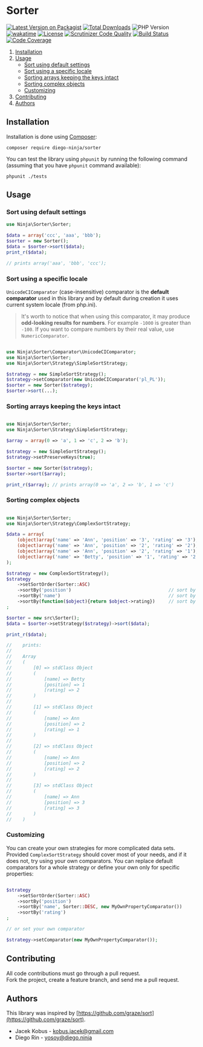 # Sorter

[![Latest Version on Packagist](https://img.shields.io/packagist/v/diego-ninja/sorter.svg?style=flat)](https://packagist.org/packages/diego-ninja/sorter)
[![Total Downloads](https://img.shields.io/packagist/dt/diego-ninja/sorter.svg?style=flat&color=blue)](https://packagist.org/packages/diego-ninja/sorter)
![PHP Version](https://img.shields.io/packagist/php-v/diego-ninja/sorter.svg?style=flat)
[![wakatime](https://wakatime.com/badge/user/bd65f055-c9f3-4f73-92aa-3c9810f70cc3/project/faea46b2-0902-4284-ab88-d971fe3b3390.svg)](https://wakatime.com/badge/user/bd65f055-c9f3-4f73-92aa-3c9810f70cc3/project/faea46b2-0902-4284-ab88-d971fe3b3390)
[![License](https://poser.pugx.org/diego-ninja/sorter/license.svg)](https://packagist.org/packages/diego-ninja/sorter)
[![Scrutinizer Code Quality](https://scrutinizer-ci.com/g/diego-ninja/sorter/badges/quality-score.png?b=main)](https://scrutinizer-ci.com/g/diego-ninja/sorter/?branch=main)
[![Build Status](https://scrutinizer-ci.com/g/diego-ninja/sorter/badges/build.png?b=main)](https://scrutinizer-ci.com/g/diego-ninja/sorter/build-status/main)
[![Code Coverage](https://scrutinizer-ci.com/g/diego-ninja/sorter/badges/coverage.png?b=main)](https://scrutinizer-ci.com/g/diego-ninja/sorter/?branch=main)

1. [Installation](#installation)
2. [Usage](#usage)
    - [Sort using default settings](#sort-using-default-settings)
    - [Sort using a specific locale](#sort-using-a-specific-locale)
    - [Sorting arrays keeping the keys intact](#sorting-arrays-keeping-the-keys-intact)
    - [Sorting complex objects](#sorting-complex-objects)
    - [Customizing](#customizing)
3. [Contributing](#contributing)
4. [Authors](#authors)

## Installation

Installation is done using [Composer](https://getcomposer.org/):

    composer require diego-ninja/sorter

You can test the library using `phpunit` by running the following command (assuming that you have `phpunit` command available):

    phpunit ./tests


## Usage

### Sort using default settings

```php
use Ninja\Sorter\Sorter;

$data = array('ccc', 'aaa', 'bbb');
$sorter = new Sorter();
$data = $sorter->sort($data);
print_r($data); 

// prints array('aaa', 'bbb', 'ccc');
```
### Sort using a specific locale

`UnicodeCIComparator` (case-insensitive) comparator is the **default comparator** used in this library and by default during creation it uses current system locale (from php.ini).

> It's worth to notice that when using this comparator, it may produce **odd-looking results for numbers**. For example `-1000` is greater than `-100`.
> If you want to compare numbers by their real value, use `NumericComparator`.

```php

use Ninja\Sorter\Comparator\UnicodeCIComparator;
use Ninja\Sorter\Sorter;
use Ninja\Sorter\Strategy\SimpleSortStrategy;

$strategy = new SimpleSortStrategy();
$strategy->setComparator(new UnicodeCIComparator('pl_PL'));
$sorter = new Sorter($strategy);
$sorter->sort(...);

```

### Sorting arrays keeping the keys intact

```php

use Ninja\Sorter\Sorter;
use Ninja\Sorter\Strategy\SimpleSortStrategy;

$array = array(0 => 'a', 1 => 'c', 2 => 'b');

$strategy = new SimpleSortStrategy();
$strategy->setPreserveKeys(true);

$sorter = new Sorter($strategy);
$sorter->sort($array);

print_r($array); // prints array(0 => 'a', 2 => 'b', 1 => 'c')
```

### Sorting complex objects

```php

use Ninja\Sorter\Sorter;
use Ninja\Sorter\Strategy\ComplexSortStrategy;

$data = array(
    (object)array('name' => 'Ann', 'position' => '3', 'rating' => '3'),
    (object)array('name' => 'Ann', 'position' => '2', 'rating' => '2'),
    (object)array('name' => 'Ann', 'position' => '2', 'rating' => '1'),
    (object)array('name' => 'Betty', 'position' => '1', 'rating' => '2'),
);

$strategy = new ComplexSortStrategy();
$strategy
    ->setSortOrder(Sorter::ASC)
    ->sortBy('position')                                    // sort by position
    ->sortBy('name')                                        // sort by name if position is equal
    ->sortBy(function($object){return $object->rating})     // sort by rating if name is equal
;

$sorter = new src\Sorter();
$data = $sorter->setStrategy($strategy)->sort($data);

print_r($data);

//    prints:
//
//    Array
//    (
//        [0] => stdClass Object
//        (
//            [name] => Betty
//            [position] => 1
//            [rating] => 2
//        )
//
//        [1] => stdClass Object
//        (
//            [name] => Ann
//            [position] => 2
//            [rating] => 1
//        )
//
//        [2] => stdClass Object
//        (
//            [name] => Ann
//            [position] => 2
//            [rating] => 2
//        )
//
//        [3] => stdClass Object
//        (
//            [name] => Ann
//            [position] => 3
//            [rating] => 3
//        )
//    )

```

### Customizing

You can create your own strategies for more complicated data sets.
Provided `ComplexSortStrategy` should cover most of your needs, and if it does not, try using your own comparators.
You can replace default comparators for a whole strategy or define your own only for specific properties:

```php

$strategy
    ->setSortOrder(Sorter::ASC)
    ->sortBy('position')
    ->sortBy('name', Sorter::DESC, new MyOwnPropertyComparator())
    ->sortBy('rating')
;

// or set your own comparator

$strategy->setComparator(new MyOwnPropertyComparator());

```
## Contributing

All code contributions must go through a pull request.  
Fork the project, create a feature branch, and send me a pull request.

## Authors

This library was inspired by [https://github.com/graze/sort](https://github.com/graze/sort).

- Jacek Kobus - <kobus.jacek@gmail.com>
- Diego Rin - <yosoy@diego.ninja>

